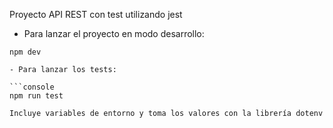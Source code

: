 Proyecto API REST con test utilizando jest

- Para lanzar el proyecto en modo desarrollo:

````console
npm dev

- Para lanzar los tests:

```console
npm run test

Incluye variables de entorno y toma los valores con la librería dotenv
